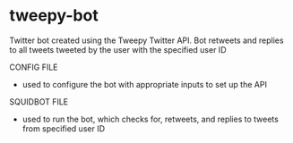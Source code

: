 # tweepy-bot
Twitter bot created using the Tweepy Twitter API. Bot retweets and replies to all tweets tweeted by the user with the specified user ID

CONFIG FILE
 - used to configure the bot with appropriate inputs to set up the API
 
SQUIDBOT FILE
 - used to run the bot, which checks for, retweets, and replies to tweets from specified user ID
